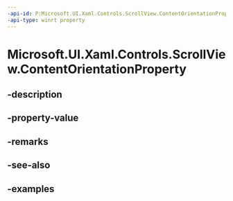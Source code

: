 ```yaml
---
-api-id: P:Microsoft.UI.Xaml.Controls.ScrollView.ContentOrientationProperty
-api-type: winrt property
---
```


# Microsoft.UI.Xaml.Controls.ScrollView.ContentOrientationProperty

<!--
public static Windows.UI.Xaml.DependencyProperty ContentOrientationProperty { get; }
-->


## -description

## -property-value

## -remarks

## -see-also

## -examples


